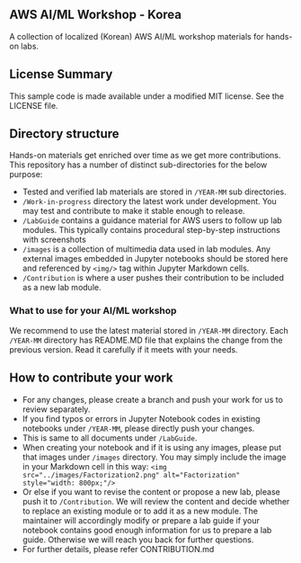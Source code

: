 ## AWS AI/ML Workshop - Korea

A collection of localized (Korean) AWS AI/ML workshop materials for hands-on labs. 

## License Summary

This sample code is made available under a modified MIT license. See the LICENSE file.

## Directory structure

Hands-on materials get enriched over time as we get more contributions. This repository has a number of distinct sub-directories for the below purpose:  

* Tested and verified lab materials are stored in `/YEAR-MM` sub directories. 
* `/Work-in-progress` directory the latest work under development. You may test and contribute to make it stable enough to release. 
* `/LabGuide` contains a guidance material for AWS users to follow up lab modules. This typically contains procedural step-by-step instructions with screenshots
* `/images` is a collection of multimedia data used in lab modules. Any external images embedded in Jupyter notebooks should be stored here and referenced by `<img/>` tag within Jupyter Markdown cells.
* `/Contribution` is where a user pushes their contribution to be included as a new lab module.

### What to use for your AI/ML workshop

We recommend to use the latest material stored in `/YEAR-MM` directory. Each `/YEAR-MM` directory has README.MD file that explains the change from the previous version. Read it carefully if it meets with your needs.

## How to contribute your work

* For any changes, please create a branch and push your work for us to review separately.
* If you find typos or errors in Jupyter Notebook codes in existing notebooks under `/YEAR-MM`, please directly push your changes.
* This is same to all documents under `/LabGuide`.
* When creating your notebook and if it is using any images, please put that images under `/images` directory. You may simply include the image in your Markdown cell in this way: `<img src="../images/Factorization2.png" alt="Factorization" style="width: 800px;"/>`
* Or else if you want to revise the content or propose a new lab, please push it to `/Contribution`. We will review the content and decide whether to replace an existing module or to add it as a new module. The maintainer will accordingly modify or prepare a lab guide if your notebook contains good enough information for us to prepare a lab guide. Otherwise we will reach you back for further questions.
* For further details, please refer CONTRIBUTION.md